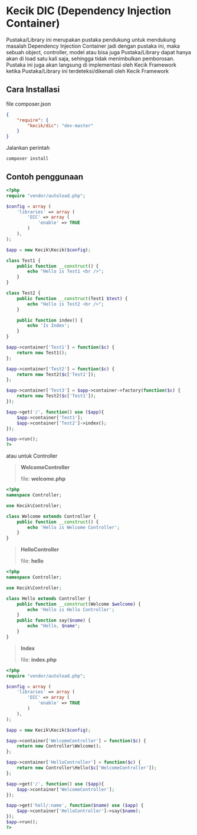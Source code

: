 **Kecik DIC (Dependency Injection Container)**
================
Pustaka/Library ini merupakan pustaka pendukung untuk mendukung masalah Dependency Injection Container jadi dengan pustaka ini, maka sebuah object, controller, model atau bisa juga Pustaka/Library dapat hanya akan di load satu kali saja, sehingga tidak menimbulkan pemborosan. Pustaka ini juga akan langsung di implementasi oleh Kecik Framework ketika Pustaka/Library ini terdeteksi/dikenali oleh Kecik Framework

## **Cara Installasi**
file composer.json
```json
{
	"require": {
		"kecik/dic": "dev-master"
	}
}
```

Jalankan perintah
```shell
composer install
```

## **Contoh penggunaan**
```php
<?php
require "vendor/autoload.php";

$config = array (
	'libraries' => array (
		'DIC' => array (
			'enable' => TRUE
		)
	),
);

$app = new Kecik\Kecik($config);

class Test1 {
	public function __construct() {
		echo "Hello is Test1 <br />";
	}
}

class Test2 {
	public function __construct(Test1 $test) {
		echo "Hello is Test2 <br />";
	}

	public function index() {
		echo 'Is Index';
	}
}

$app->container['Test1'] = function($c) {
	return new Test1();
};

$app->container['Test2'] = function($c) {
	return new Test2($c['Test1']);
};

$app->container['Test3'] = $app->container->factory(function($c) {
	return new Test2($c['Test1']);
});

$app->get('/', function() use ($app){
	$app->container['Test1'];
	$app->container['Test2']->index();
});

$app->run();
?>
```

atau untuk Controller

> **WelcomeController**
> 
> file:  **welcome.php**

```php
<?php
namespace Controller;

use Kecik\Controller;

class Welcome extends Controller {
	public function __construct() {
		echo 'Hello is Welcome Controller';
	}
}
```

> **HelloController**
> 
> file: **hello**

```php
<?php
namespace Controller;

use Kecik\Controller;

class Hello extends Controller {
	public function __construct(Welcome $welcome) {
		echo 'Hello is Hello Controller';
	}
	public function say($name) {
		echo "Hello, $name";
	}
}
```

> **Index**
> 
> file: **index.php**

```php
<?php
require "vendor/autoload.php";

$config = array (
	'libraries' => array (
		'DIC' => array (
			'enable' => TRUE
		)
	),
);

$app = new Kecik\Kecik($config);

$app->container['WelcomeController'] = function($c) {
	return new Controller\Welcome();
};

$app->container['HelloController'] = function($c) {
	return new Controller\Hello($c['WelcomeController']);
};

$app->get('/', function() use ($app){
	$app->container['WelcomeController'];
});

$app->get('hell/:name', function($name) use ($app) {
	$app->container['HelloController']->say($name);
});
$app->run();
?>
```
